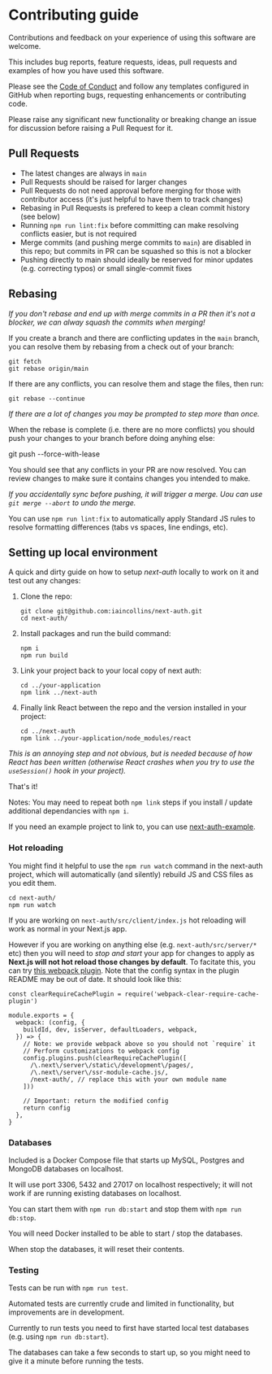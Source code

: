 # Contributing guide

Contributions and feedback on your experience of using this software are welcome.

This includes bug reports, feature requests, ideas, pull requests and examples of how you have used this software.

Please see the [Code of Conduct](CODE_OF_CONDUCT.md) and follow any templates configured in GitHub when reporting bugs, requesting enhancements or contributing code.

Please raise any significant new functionality or breaking change an issue for discussion before raising a Pull Request for it.

## Pull Requests

* The latest changes are always in `main` 
* Pull Requests should be raised for larger changes
* Pull Requests do not need approval before merging for those with contributor access (it's just helpful to have them to track changes)
* Rebasing in Pull Requests is prefered to keep a clean commit history (see below)
* Running `npm run lint:fix` before committing can make resolving conflicts easier, but is not required
* Merge commits (and pushing merge commits to `main`) are disabled in this repo; but commits in PR can be squashed so this is not a blocker
* Pushing directly to main should ideally be reserved for minor updates (e.g. correcting typos) or small single-commit fixes

## Rebasing

*If you don't rebase and end up with merge commits in a PR then it's not a blocker, we can alway squash the commits when merging!*

If you create a branch and there are conflicting updates in the `main` branch, you can resolve them by rebasing from a check out of your branch:

    git fetch
    git rebase origin/main

If there are any conflicts, you can resolve them and stage the files, then run:

    git rebase --continue

*If there are a lot of changes you may be prompted to step more than once.*

When the rebase is complete (i.e. there are no more conflicts) you should push your changes to your branch before doing anyhing else:

   git push --force-with-lease

You should see that any conflicts in your PR are now resolved. You can review changes to make sure it contains changes you intended to make.

*If you accidentally sync before pushing, it will trigger a merge. Uou can use `git merge --abort` to undo the merge.*

You can use `npm run lint:fix` to automatically apply Standard JS rules to resolve formatting differences (tabs vs spaces, line endings, etc).

## Setting up local environment

A quick and dirty guide on how to setup *next-auth* locally to work on it and test out any changes:

1. Clone the repo:

       git clone git@github.com:iaincollins/next-auth.git
       cd next-auth/

2. Install packages and run the build command:

       npm i
       npm run build

3. Link your project back to your local copy of next auth:

       cd ../your-application
       npm link ../next-auth

4. Finally link React between the repo and the version installed in your project:

       cd ../next-auth
       npm link ../your-application/node_modules/react

*This is an annoying step and not obvious, but is needed because of how React has been written (otherwise React crashes when you try to use the `useSession()` hook in your project).*

That's it!

Notes: You may need to repeat both `npm link` steps if you install / update additional dependancies with `npm i`.

If you need an example project to link to, you can use [next-auth-example](https://github.com/iaincollins/next-auth-example).

### Hot reloading

You might find it helpful to use the `npm run watch` command in the next-auth project, which will automatically (and silently) rebuild JS and CSS files as you edit them.

    cd next-auth/
    npm run watch

If you are working on `next-auth/src/client/index.js` hot reloading will work as normal in your Next.js app.

However if you are working on anything else (e.g. `next-auth/src/server/*` etc) then you will need to *stop and start* your app for changes to apply as **Next.js will not hot reload those changes by default**. To facitate this, you can try [this webpack plugin](https://www.npmjs.com/package/webpack-clear-require-cache-plugin). Note that the config syntax in the plugin README may be out of date. It should look like this:

```
const clearRequireCachePlugin = require('webpack-clear-require-cache-plugin')

module.exports = {
  webpack: (config, {
    buildId, dev, isServer, defaultLoaders, webpack,
  }) => {
    // Note: we provide webpack above so you should not `require` it
    // Perform customizations to webpack config
    config.plugins.push(clearRequireCachePlugin([
      /\.next\/server\/static\/development\/pages/,
      /\.next\/server\/ssr-module-cache.js/,
      /next-auth/, // replace this with your own module name
    ]))

    // Important: return the modified config
    return config
  },
}
```

### Databases

Included is a Docker Compose file that starts up MySQL, Postgres and MongoDB databases on localhost.

It will use port 3306, 5432 and 27017 on localhost respectively; it will not work if are running existing databases on localhost.

You can start them with `npm run db:start` and stop them with `npm run db:stop`.

You will need Docker installed to be able to start / stop the databases.

When stop the databases, it will reset their contents.

### Testing

Tests can be run with `npm run test`.

Automated tests are currently crude and limited in functionality, but improvements are in development.

Currently to run tests you need to first have started local test databases (e.g. using `npm run db:start`).

The databases can take a few seconds to start up, so you might need to give it a minute before running the tests.
